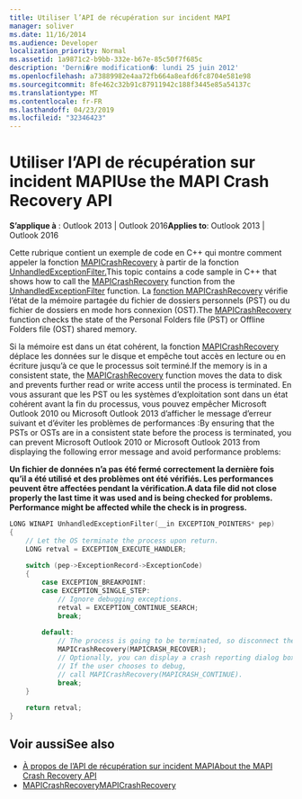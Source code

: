 ```yaml
---
title: Utiliser l’API de récupération sur incident MAPI
manager: soliver
ms.date: 11/16/2014
ms.audience: Developer
localization_priority: Normal
ms.assetid: 1a9871c2-b9bb-332e-b67e-85c50f7f685c
description: 'Derni�re modification�: lundi 25 juin 2012'
ms.openlocfilehash: a73889982e4aa72fb664a8eafd6fc8704e581e98
ms.sourcegitcommit: 8fe462c32b91c87911942c188f3445e85a54137c
ms.translationtype: MT
ms.contentlocale: fr-FR
ms.lasthandoff: 04/23/2019
ms.locfileid: "32346423"
---
```

# <a name="use-the-mapi-crash-recovery-api"></a><span data-ttu-id="edf98-103">Utiliser l’API de récupération sur incident MAPI</span><span class="sxs-lookup"><span data-stu-id="edf98-103">Use the MAPI Crash Recovery API</span></span>

<span data-ttu-id="edf98-104">**S’applique à** : Outlook 2013 | Outlook 2016</span><span class="sxs-lookup"><span data-stu-id="edf98-104">**Applies to**: Outlook 2013 | Outlook 2016</span></span> 
  
<span data-ttu-id="edf98-105">Cette rubrique contient un exemple de code en C++ qui montre comment appeler la fonction [MAPICrashRecovery](mapicrashrecovery.md) à partir de la fonction [UnhandledExceptionFilter.](https://msdn.microsoft.com/library/ms681401%28VS.85%29.aspx)</span><span class="sxs-lookup"><span data-stu-id="edf98-105">This topic contains a code sample in C++ that shows how to call the [MAPICrashRecovery](mapicrashrecovery.md) function from the [UnhandledExceptionFilter](https://msdn.microsoft.com/library/ms681401%28VS.85%29.aspx) function.</span></span> <span data-ttu-id="edf98-106">La [fonction MAPICrashRecovery](mapicrashrecovery.md) vérifie l’état de la mémoire partagée du fichier de dossiers personnels (PST) ou du fichier de dossiers en mode hors connexion (OST).</span><span class="sxs-lookup"><span data-stu-id="edf98-106">The [MAPICrashRecovery](mapicrashrecovery.md) function checks the state of the Personal Folders file (PST) or Offline Folders file (OST) shared memory.</span></span> 

<span data-ttu-id="edf98-107">Si la mémoire est dans un état cohérent, la fonction [MAPICrashRecovery](mapicrashrecovery.md) déplace les données sur le disque et empêche tout accès en lecture ou en écriture jusqu’à ce que le processus soit terminé.</span><span class="sxs-lookup"><span data-stu-id="edf98-107">If the memory is in a consistent state, the [MAPICrashRecovery](mapicrashrecovery.md) function moves the data to disk and prevents further read or write access until the process is terminated.</span></span> <span data-ttu-id="edf98-108">En vous assurant que les PST ou les systèmes d’exploitation sont dans un état cohérent avant la fin du processus, vous pouvez empêcher Microsoft Outlook 2010 ou Microsoft Outlook 2013 d’afficher le message d’erreur suivant et d’éviter les problèmes de performances :</span><span class="sxs-lookup"><span data-stu-id="edf98-108">By ensuring that the PSTs or OSTs are in a consistent state before the process is terminated, you can prevent Microsoft Outlook 2010 or Microsoft Outlook 2013 from displaying the following error message and avoid performance problems:</span></span> 
  
<span data-ttu-id="edf98-109">**Un fichier de données n’a pas été fermé correctement la dernière fois qu’il a été utilisé et des problèmes ont été vérifiés. Les performances peuvent être affectées pendant la vérification.**</span><span class="sxs-lookup"><span data-stu-id="edf98-109">**A data file did not close properly the last time it was used and is being checked for problems. Performance might be affected while the check is in progress.**</span></span>
  
```cpp
LONG WINAPI UnhandledExceptionFilter(__in EXCEPTION_POINTERS* pep) 
{ 
    // Let the OS terminate the process upon return. 
    LONG retval = EXCEPTION_EXECUTE_HANDLER; 
 
    switch (pep->ExceptionRecord->ExceptionCode) 
    { 
        case EXCEPTION_BREAKPOINT: 
        case EXCEPTION_SINGLE_STEP: 
            // Ignore debugging exceptions. 
            retval = EXCEPTION_CONTINUE_SEARCH; 
            break; 
 
        default: 
            // The process is going to be terminated, so disconnect the MAPI database. 
            MAPICrashRecovery(MAPICRASH_RECOVER); 
            // Optionally, you can display a crash reporting dialog box here. 
            // If the user chooses to debug,  
            // call MAPICrashRecovery(MAPICRASH_CONTINUE). 
            break; 
    } 
 
    return retval; 
}
```

## <a name="see-also"></a><span data-ttu-id="edf98-110">Voir aussi</span><span class="sxs-lookup"><span data-stu-id="edf98-110">See also</span></span>

- [<span data-ttu-id="edf98-111">À propos de l’API de récupération sur incident MAPI</span><span class="sxs-lookup"><span data-stu-id="edf98-111">About the MAPI Crash Recovery API</span></span>](about-the-mapi-crash-recovery-api.md) 
- [<span data-ttu-id="edf98-112">MAPICrashRecovery</span><span class="sxs-lookup"><span data-stu-id="edf98-112">MAPICrashRecovery</span></span>](mapicrashrecovery.md)

